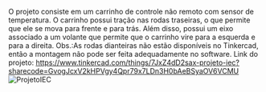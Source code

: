O projeto consiste em um carrinho de controle não remoto com sensor de temperatura. O carrinho possui tração nas rodas traseiras, o que permite que ele se mova para frente e para trás. Além disso, possui um eixo associado a um volante que permite que o carrinho vire para a esquerda e para a direita. Obs.:As rodas dianteiras não estão disponíveis no Tinkercad, então a montagem não pode ser feita adequadamente no software.
Link do projeto: https://www.tinkercad.com/things/7JxZ4dD2sax-projeto-iec?sharecode=GvogJcxV2kHPVgy4Qpr79x7LDn3H0bAeBSyaOV6VCMU
![ProjetoIEC](https://github.com/user-attachments/assets/4e2cad19-edf2-45d4-ba21-8d1454581122)
